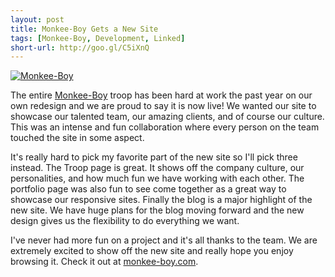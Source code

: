 ```yaml
---
layout: post
title: Monkee-Boy Gets a New Site
tags: [Monkee-Boy, Development, Linked]
short-url: http://goo.gl/C5iXnQ
---
```

[<img src="https://camo.githubusercontent.com/aa6b74baf409dc1071d32363ae1186914ac6d3a4/687474703a2f2f7777772e6d6f6e6b65652d626f792e636f6d2f696d672f6c6f676f2d776974687461672d766572746963616c2d6461726b2e6a7067" alt="Monkee-Boy" class="no-shadow">](https://monkee-boy.com)

The entire [Monkee-Boy](http://monkee-boy.com) troop has been hard at work the past year on our own redesign and we are proud to say it is now live! We wanted our site to showcase our talented team, our amazing clients, and of course our culture. This was an intense and fun collaboration where every person on the team touched the site in some aspect.

It's really hard to pick my favorite part of the new site so I'll pick three instead. The Troop page is great. It shows off the company culture, our personalities, and how much fun we have working with each other. The portfolio page was also fun to see come together as a great way to showcase our responsive sites. Finally the blog is a major highlight of the new site. We have huge plans for the blog moving forward and the new design gives us the flexibility to do everything we want.

I've never had more fun on a project and it's all thanks to the team. We are extremely excited to show off the new site and really hope you enjoy browsing it. Check it out at [monkee-boy.com](http://monkee-boy.com).
